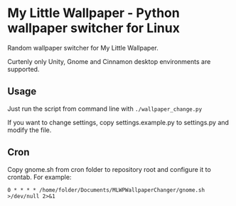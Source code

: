 # My Little Wallpaper - Python wallpaper switcher for Linux

Random wallpaper switcher for My Little Wallpaper.

Curtenly only Unity, Gnome and Cinnamon desktop environments are supported.

## Usage

Just run the script from command line with `./wallpaper_change.py`

If you want to change settings, copy settings.example.py to settings.py and modify the file.

## Cron

Copy gnome.sh from cron folder to repository root and configure it to crontab. For example:

```
0 * * * * /home/folder/Documents/MLWPWallpaperChanger/gnome.sh >/dev/null 2>&1
```
